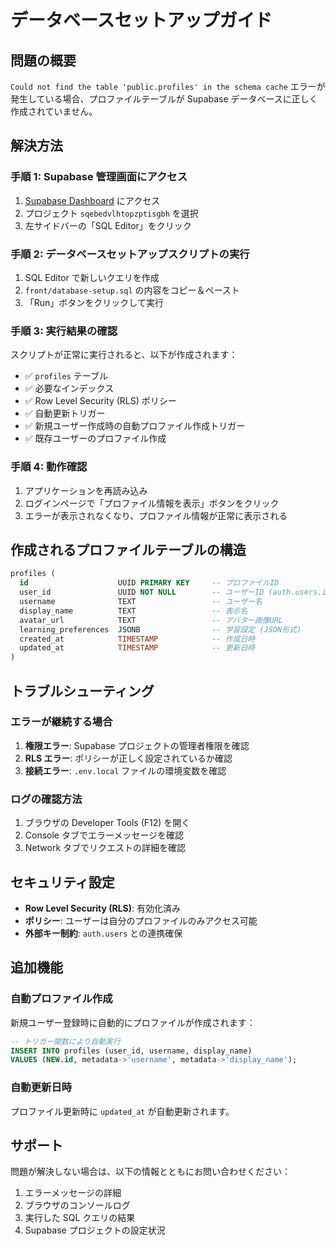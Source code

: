# データベースセットアップガイド

## 問題の概要

`Could not find the table 'public.profiles' in the schema cache` エラーが発生している場合、プロファイルテーブルが Supabase データベースに正しく作成されていません。

## 解決方法

### 手順 1: Supabase 管理画面にアクセス

1. [Supabase Dashboard](https://supabase.com/dashboard) にアクセス
2. プロジェクト `sqebedvlhtopzptisgbh` を選択
3. 左サイドバーの「SQL Editor」をクリック

### 手順 2: データベースセットアップスクリプトの実行

1. SQL Editor で新しいクエリを作成
2. `front/database-setup.sql` の内容をコピー＆ペースト
3. 「Run」ボタンをクリックして実行

### 手順 3: 実行結果の確認

スクリプトが正常に実行されると、以下が作成されます：

- ✅ `profiles` テーブル
- ✅ 必要なインデックス
- ✅ Row Level Security (RLS) ポリシー
- ✅ 自動更新トリガー
- ✅ 新規ユーザー作成時の自動プロファイル作成トリガー
- ✅ 既存ユーザーのプロファイル作成

### 手順 4: 動作確認

1. アプリケーションを再読み込み
2. ログインページで「プロファイル情報を表示」ボタンをクリック
3. エラーが表示されなくなり、プロファイル情報が正常に表示される

## 作成されるプロファイルテーブルの構造

```sql
profiles (
  id                    UUID PRIMARY KEY     -- プロファイルID
  user_id               UUID NOT NULL        -- ユーザーID (auth.users.id)
  username              TEXT                 -- ユーザー名
  display_name          TEXT                 -- 表示名
  avatar_url            TEXT                 -- アバター画像URL
  learning_preferences  JSONB                -- 学習設定 (JSON形式)
  created_at            TIMESTAMP            -- 作成日時
  updated_at            TIMESTAMP            -- 更新日時
)
```

## トラブルシューティング

### エラーが継続する場合

1. **権限エラー**: Supabase プロジェクトの管理者権限を確認
2. **RLS エラー**: ポリシーが正しく設定されているか確認
3. **接続エラー**: `.env.local` ファイルの環境変数を確認

### ログの確認方法

1. ブラウザの Developer Tools (F12) を開く
2. Console タブでエラーメッセージを確認
3. Network タブでリクエストの詳細を確認

## セキュリティ設定

- **Row Level Security (RLS)**: 有効化済み
- **ポリシー**: ユーザーは自分のプロファイルのみアクセス可能
- **外部キー制約**: `auth.users` との連携確保

## 追加機能

### 自動プロファイル作成

新規ユーザー登録時に自動的にプロファイルが作成されます：

```sql
-- トリガー関数により自動実行
INSERT INTO profiles (user_id, username, display_name)
VALUES (NEW.id, metadata->'username', metadata->'display_name');
```

### 自動更新日時

プロファイル更新時に `updated_at` が自動更新されます。

## サポート

問題が解決しない場合は、以下の情報とともにお問い合わせください：

1. エラーメッセージの詳細
2. ブラウザのコンソールログ
3. 実行した SQL クエリの結果
4. Supabase プロジェクトの設定状況
